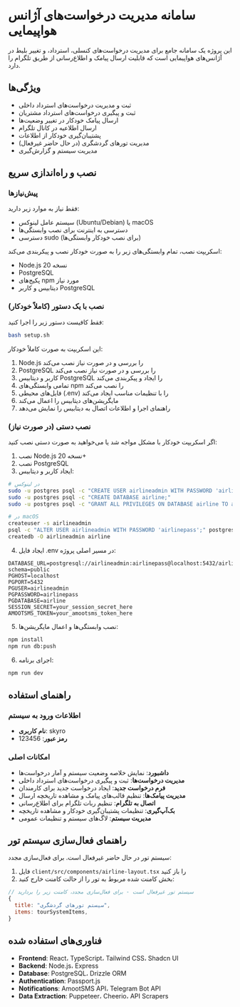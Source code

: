 # سامانه مدیریت درخواست‌های آژانس هواپیمایی

این پروژه یک سامانه جامع برای مدیریت درخواست‌های کنسلی، استرداد، و تغییر بلیط در آژانس‌های هواپیمایی است که قابلیت ارسال پیامک و اطلاع‌رسانی از طریق تلگرام را دارد.

## ویژگی‌ها

- ثبت و مدیریت درخواست‌های استرداد داخلی
- ثبت و پیگیری درخواست‌های استرداد مشتریان
- ارسال پیامک خودکار در تغییر وضعیت‌ها
- ارسال اطلاعیه در کانال تلگرام
- پشتیبان‌گیری خودکار از اطلاعات
- مدیریت تورهای گردشگری (در حال حاضر غیرفعال)
- مدیریت سیستم و گزارش‌گیری

## نصب و راه‌اندازی سریع

### پیش‌نیازها

فقط نیاز به موارد زیر دارید:
- سیستم عامل لینوکس (Ubuntu/Debian) یا macOS
- دسترسی به اینترنت برای نصب وابستگی‌ها
- دسترسی sudo (برای نصب خودکار وابستگی‌ها)

اسکریپت نصب، تمام وابستگی‌های زیر را به صورت خودکار نصب و پیکربندی می‌کند:
- Node.js نسخه 20
- PostgreSQL
- پکیج‌های npm مورد نیاز
- دیتابیس و کاربر PostgreSQL

### نصب با یک دستور (کاملاً خودکار)

فقط کافیست دستور زیر را اجرا کنید:

```bash
bash setup.sh
```

این اسکریپت به صورت کاملاً خودکار:
1. Node.js را بررسی و در صورت نیاز نصب می‌کند
2. PostgreSQL را بررسی و در صورت نیاز نصب می‌کند
3. کاربر و دیتابیس PostgreSQL را ایجاد و پیکربندی می‌کند
4. تمامی وابستگی‌های npm را نصب می‌کند
5. فایل‌های محیطی (.env) را با تنظیمات مناسب ایجاد می‌کند
6. مایگریشن‌های دیتابیس را اعمال می‌کند
7. راهنمای اجرا و اطلاعات اتصال به دیتابیس را نمایش می‌دهد

### نصب دستی (در صورت نیاز)

اگر اسکریپت خودکار با مشکل مواجه شد یا می‌خواهید به صورت دستی نصب کنید:

1. نصب Node.js نسخه 20+
2. نصب PostgreSQL 
3. ایجاد کاربر و دیتابیس:
```bash
# در لینوکس
sudo -u postgres psql -c "CREATE USER airlineadmin WITH PASSWORD 'airlinepass';"
sudo -u postgres psql -c "CREATE DATABASE airline;"
sudo -u postgres psql -c "GRANT ALL PRIVILEGES ON DATABASE airline TO airlineadmin;"

# در macOS
createuser -s airlineadmin
psql -c "ALTER USER airlineadmin WITH PASSWORD 'airlinepass';" postgres
createdb -O airlineadmin airline
```

4. ایجاد فایل .env در مسیر اصلی پروژه:
```
DATABASE_URL=postgresql://airlineadmin:airlinepass@localhost:5432/airline?schema=public
PGHOST=localhost
PGPORT=5432
PGUSER=airlineadmin
PGPASSWORD=airlinepass
PGDATABASE=airline
SESSION_SECRET=your_session_secret_here
AMOOTSMS_TOKEN=your_amootsms_token_here
```

5. نصب وابستگی‌ها و اعمال مایگریشن‌ها:
```bash
npm install
npm run db:push
```

6. اجرای برنامه:
```bash
npm run dev
```

## راهنمای استفاده

### اطلاعات ورود به سیستم
- **نام کاربری**: skyro
- **رمز عبور**: 123456

### امکانات اصلی
- **داشبورد**: نمایش خلاصه وضعیت سیستم و آمار درخواست‌ها
- **مدیریت درخواست‌ها**: ثبت و پیگیری درخواست‌های استرداد داخلی
- **فرم درخواست جدید**: ایجاد درخواست جدید برای کارمندان
- **مدیریت پیامک‌ها**: تنظیم قالب‌های پیامک و مشاهده تاریخچه ارسال
- **اتصال به تلگرام**: تنظیم ربات تلگرام برای اطلاع‌رسانی
- **بک‌آپ‌گیری**: تنظیمات پشتیبان‌گیری خودکار و مشاهده تاریخچه
- **مدیریت سیستم**: لاگ‌های سیستم و تنظیمات عمومی

## راهنمای فعال‌سازی سیستم تور

سیستم تور در حال حاضر غیرفعال است. برای فعال‌سازی مجدد:

1. فایل `client/src/components/airline-layout.tsx` را باز کنید
2. بخش کامنت شده مربوط به تور را از حالت کامنت خارج کنید:
```jsx
// سیستم تور غیرفعال است - برای فعال‌سازی مجدد، کامنت زیر را بردارید
{
  title: "سیستم تورهای گردشگری",
  items: tourSystemItems,
}
```

## فناوری‌های استفاده شده

- **Frontend**: React، TypeScript، Tailwind CSS، Shadcn UI
- **Backend**: Node.js، Express
- **Database**: PostgreSQL، Drizzle ORM
- **Authentication**: Passport.js
- **Notifications**: AmootSMS API، Telegram Bot API
- **Data Extraction**: Puppeteer، Cheerio، API Scrapers